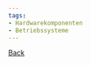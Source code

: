 ```yaml
---
tags:
- Hardwarekomponenten
- Betriebssysteme
---
```

[Back](Uebersicht%20der%20Hardwarekomponenten%20Themen.md)